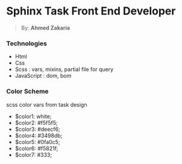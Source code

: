 # Sphinx Task Front End Developer
> By: **Ahmed Zakaria**

### Technologies
* Html
* Css
* Scss : vars, mixins, partial file for query
* JavaScript : dom, bom

### Color Scheme
<p> scss color vars from task design</p>

* $color1: white;
* $color2: #f5f5f5;
* $color3: #deecf6;
* $color4: #3498db;
* $color5: #0fa0c5;
* $color6: #f5821f;
* $color7: #333;
